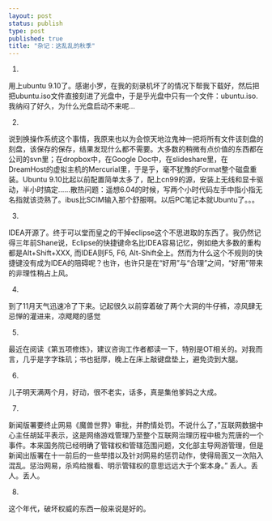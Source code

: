 ```yaml
--- 
layout: post
status: publish
type: post
published: true
title: "杂记：这乱乱的秋季"
---
```

1. 
用上ubuntu 9.10了。感谢小罗，在我的刻录机坏了的情况下帮我下载好，然后把把ubuntu.iso文件直接刻进了光盘中，于是乎光盘中只有一个文件：ubuntu.iso. 我纳闷了好久，为什么光盘启动不来呢...

2. 
说到换操作系统这个事情，我原来也以为会惊天地泣鬼神一把将所有文件该刻盘的刻盘，该保存的保存，结果发现什么都不需要。大多数的稍微有点价值的东西都在公司的svn里；在dropbox中，在Google Doc中，在slideshare里，在DreamHost的虚拟主机的Mercurial里，于是乎，毫不犹豫的Format整个磁盘重装。Ubuntu 9.10比起以前配置简单太多了，配上cn99的源，安装上无线和显卡驱动，半小时搞定……散热问题：遥想6.04的时候，写两个小时代码左手中指小指无名指就该烫熟了。ibus比SCIM输入那个舒服啊。以后PC笔记本就Ubuntu了。。。

3. 
IDEA开源了。终于可以堂而皇之的干掉eclipse这个不思进取的东西了。我仍然记得三年前Shane说，Eclipse的快捷键命名比IDEA容易记忆，例如绝大多数的重构都是Alt+Shift+XXX, 而IDEA则F5, F6, Alt-Shift全上。然而为什么这个不规则的快捷键没有成为IDEA的阻碍呢？也许，也许只是在“好用”与“合理”之间，“好用”带来的非理性稍占上风。

4. 
到了11月天气迅速冷了下来。记起很久以前穿着破了两个大洞的牛仔裤，凉风肆无忌惮的灌进来，凉飕飕的感觉

5. 
最近在阅读《第五项修炼》，建议咨询工作者都读一下，特别是OT相关的。对我而言，几乎是字字珠玑；书也挺厚，晚上在床上敲键盘垫上，避免烫到大腿。

6. 
儿子明天满两个月，好动，很不老实，话多，真是集他爹妈之大成。

7. 
新闻版署要终止网易《魔兽世界》审批，并酌情处罚。不说什么了，”互联网数据中心主任胡延平表示，这是网络游戏管理乃至整个互联网治理历程中极为荒唐的一个事件。本来国务院已经明确了管辖权和管辖范围问题，文化部主导网游管理，但是新闻出版署在十一前后的一些举措以及针对网易的惩罚动作，使得局面又一次陷入混乱。惩治网易，杀鸡给猴看、明示管辖权的意思远远大于个案本身。” 丢人。丢人。丢人。

8. 
这个年代，破坏权威的东西一般来说是好的。
